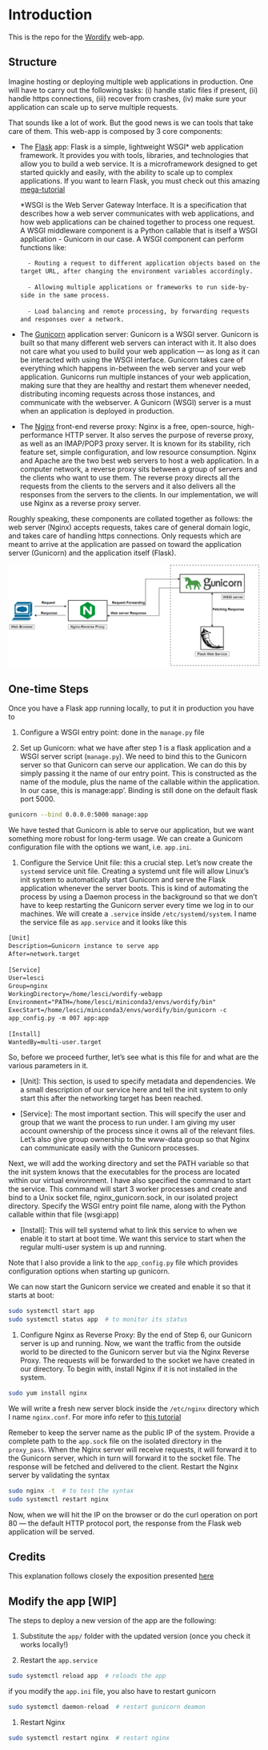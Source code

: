 # Introduction
This is the repo for the [Wordify](https://wordify.unibocconi.it/index) web-app.

## Structure
Imagine hosting or deploying multiple web applications in production. One will have to carry out the following tasks: (i) handle static files if present, (ii) handle https connections, (iii) recover from crashes, (iv) make sure your application can scale up to serve multiple requests.

That sounds like a lot of work. But the good news is we can tools that take care of them. This web-app is composed by 3 core components:

- The [Flask](https://flask.palletsprojects.com/en/1.1.x/) app: Flask is a simple, lightweight WSGI* web application framework. It provides you with tools, libraries, and technologies that allow you to build a web service. It is a microframework designed to get started quickly and easily, with the ability to scale up to complex applications. If you want to learn Flask, you must check out this amazing [mega-tutorial](https://blog.miguelgrinberg.com/post/the-flask-mega-tutorial-part-i-hello-world)
    
    *WSGI is the Web Server Gateway Interface. It is a specification that describes how a web server communicates with web applications, and how web applications can be chained together to process one request. A WSGI middleware component is a Python callable that is itself a WSGI application - Gunicorn in our case. A WSGI component can perform functions like:
        
        - Routing a request to different application objects based on the target URL, after changing the environment variables accordingly.
        
        - Allowing multiple applications or frameworks to run side-by-side in the same process.
        
        - Load balancing and remote processing, by forwarding requests and responses over a network.

- The [Gunicorn](https://gunicorn.org/) application server: Gunicorn is a WSGI server. Gunicorn is built so that many different web servers can interact with it. It also does not care what you used to build your web application — as long as it can be interacted with using the WSGI interface. Gunicorn takes care of everything which happens in-between the web server and your web application. Gunicorns run multiple instances of your web application, making sure that they are healthy and restart them whenever needed, distributing incoming requests across those instances, and communicate with the webserver. A Gunicorn (WSGI) server is a must when an application is deployed in production.

- The [Nginx](https://www.nginx.com/) front-end reverse proxy: Nginx is a free, open-source, high-performance HTTP server. It also serves the purpose of reverse proxy, as well as an IMAP/POP3 proxy server. It is known for its stability, rich feature set, simple configuration, and low resource consumption. Nginx and Apache are the two best web servers to host a web application. In a computer network, a reverse proxy sits between a group of servers and the clients who want to use them. The reverse proxy directs all the requests from the clients to the servers and it also delivers all the responses from the servers to the clients. In our implementation, we will use Nginx as a reverse proxy server.

Roughly speaking, these components are collated together as follows: the web server (Nginx) accepts requests, takes care of general domain logic, and takes care of handling https connections. Only requests which are meant to arrive at the application are passed on toward the application server (Gunicorn) and the application itself (Flask).

<img src="./workflow.png" width="600" />

## One-time Steps
Once you have a Flask app running locally, to put it in production you have to 

1. Configure a WSGI entry point: done in the `manage.py` file

1. Set up Gunicorn: what we have after step 1 is a flask application and a WSGI server script (`manage.py`). We need to bind this to the Gunicorn server so that Gunicorn can serve our application. We can do this by simply passing it the name of our entry point. This is constructed as the name of the module, plus the name of the callable within the application. In our case, this is manage:app’. Binding is still done on the default flask port 5000.

```bash
gunicorn --bind 0.0.0.0:5000 manage:app
```

We have tested that Gunicorn is able to serve our application, but we want something more robust for long-term usage. We can create a Gunicorn configuration file with the options we want, i.e. `app.ini`.

1. Configure the Service Unit file: this a crucial step. Let’s now create the `systemd` service unit file. Creating a systemd unit file will allow Linux’s init system to automatically start Gunicorn and serve the Flask application whenever the server boots. This is kind of automating the process by using a Daemon process in the background so that we don’t have to keep restarting the Gunicorn server every time we log in to our machines. We will create a `.service` inside `/etc/systemd/system`. I name the service file as `app.service` and it looks like this

```
[Unit]
Description=Gunicorn instance to serve app
After=network.target

[Service]
User=lesci
Group=nginx
WorkingDirectory=/home/lesci/wordify-webapp
Environment="PATH=/home/lesci/miniconda3/envs/wordify/bin" 
ExecStart=/home/lesci/miniconda3/envs/wordify/bin/gunicorn -c app_config.py -m 007 app:app

[Install]
WantedBy=multi-user.target
```

So, before we proceed further, let’s see what is this file for and what are the various parameters in it.

* [Unit]: This section, is used to specify metadata and dependencies. We a small description of our service here and tell the init system to only start this after the networking target has been reached.

* [Service]: The most important section. This will specify the user and group that we want the process to run under. I am giving my user account ownership of the process since it owns all of the relevant files. Let’s also give group ownership to the www-data group so that Nginx can communicate easily with the Gunicorn processes.

Next, we will add the working directory and set the PATH variable so that the init system knows that the executables for the process are located within our virtual environment. I have also specified the command to start the service. This command will start 3 worker processes and create and bind to a Unix socket file, nginx_gunicorn.sock, in our isolated project directory. Specify the WSGI entry point file name, along with the Python callable within that file (wsgi:app)

* [Install]: This will tell systemd what to link this service to when we enable it to start at boot time. We want this service to start when the regular multi-user system is up and running.

Note that I also provide a link to the `app_config.py` file which provides configuration options when starting up gunicorn.

We can now start the Gunicorn service we created and enable it so that it starts at boot:
```bash
sudo systemctl start app
sudo systemctl status app  # to monitor its status
```

1. Configure Nginx as Reverse Proxy: By the end of Step 6, our Gunicorn server is up and running. Now, we want the traffic from the outside world to be directed to the Gunicorn server but via the Nginx Reverse Proxy. The requests will be forwarded to the socket we have created in our directory. To begin with, install Nginx if it is not installed in the system.
```bash
sudo yum install nginx
```
We will write a fresh new server block inside the `/etc/nginx` directory which I name `nginx.conf`. For more info refer to [this tutorial](https://www.digitalocean.com/community/tutorials/how-to-serve-flask-applications-with-uwsgi-and-nginx-on-centos-7)

Remeber to keep the server name as the public IP of the system. Provide a complete path to the `app.sock` file on the isolated directory in the `proxy_pass`. When the Nginx server will receive requests, it will forward it to the Gunicorn server, which in turn will forward it to the socket file. The response will be fetched and delivered to the client. Restart the Nginx server by validating the syntax

```bash
sudo nginx -t  # to test the syntax
sudo systemctl restart nginx
```
Now, when we will hit the IP on the browser or do the curl operation on port 80 — the default HTTP protocol port, the response from the Flask web application will be served.

## Credits
This explanation follows closely the exposition presented [here](https://medium.com/@akash.mahale/serving-flask-applications-with-gunicorn-and-nginx-reverse-proxy-fe26217af226)

## Modify the app [WIP]
The steps to deploy a new version of the app are the following:

1. Substitute the `app/` folder with the updated version (once you check it works locally!)

1. Restart the `app.service`

```bash
sudo systemctl reload app  # reloads the app
```

if you modify the `app.ini` file, you also have to restart gunicorn

```bash
sudo systemctl daemon-reload  # restart gunicorn deamon
```

1. Restart Nginx

```bash
sudo systemctl restart nginx  # restart nginx
```
